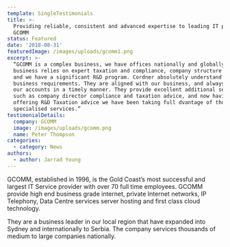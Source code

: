 ```yaml
---
template: SingleTestimonials
title: >-
  Providing reliable, consistent and advanced expertise to leading IT provider
  GCOMM
status: Featured
date: '2018-08-31'
featuredImage: /images/uploads/gcomm1.png
excerpt: >-
  “GCOMM is a complex business, we have offices nationally and globally, our
  business relies on expert taxation and compliance, company structure advice
  and we have a significant R&D program. Cordner absolutely understand our
  business requirements. They are aligned with our business, and always deliver
  our accounts in a timely manner. They provide excellent additional services
  such as company director compliance and taxation advice, and now having begun
  offering R&D Taxation advice we have been taking full dvantage of those
  specialised services.”
testimonialDetails:
  company: GCOMM
  image: /images/uploads/gcomm.png
  name: Peter Thompson
categories:
  - category: News
authors:
  - author: Jarrad Young
---
```

GCOMM, established in 1996, is the Gold Coast’s most successful and largest IT Service provider with over 70 full time employees. GCOMM provide high end business grade internet, private Internet networks, IP Telephony, Data Centre services server hosting and first class cloud technology. 

They are a business leader in our local region that have expanded into Sydney and  internationally to Serbia. The company services thousands of medium to large companies nationally.
